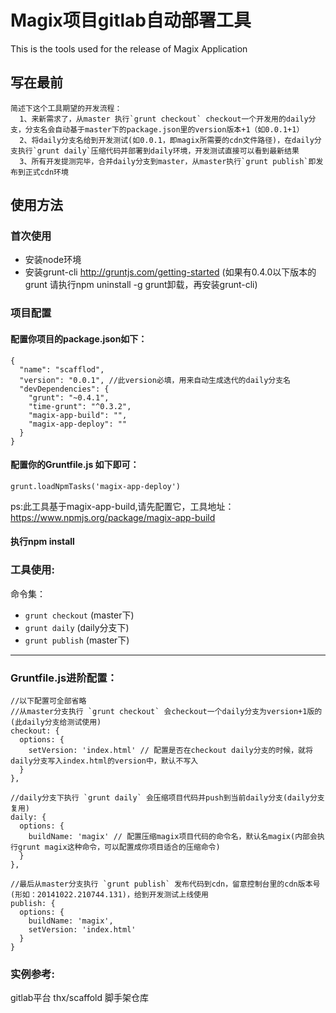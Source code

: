 # Magix项目gitlab自动部署工具

This is the tools used for the release of Magix Application


## 写在最前
    简述下这个工具期望的开发流程：
      1、来新需求了，从master 执行`grunt checkout` checkout一个开发用的daily分支，分支名会自动基于master下的package.json里的version版本+1（如0.0.1+1）
      2、将daily分支名给到开发测试(如0.0.1，即magix所需要的cdn文件路径)，在daily分支执行`grunt daily`压缩代码并部署到daily环境，开发测试直接可以看到最新结果
      3、所有开发提测完毕，合并daily分支到master，从master执行`grunt publish`即发布到正式cdn环境

## 使用方法

### 首次使用
* 安装node环境
* 安装grunt-cli http://gruntjs.com/getting-started (如果有0.4.0以下版本的grunt 请执行npm uninstall -g grunt卸载，再安装grunt-cli)

### 项目配置

#### 配置你项目的package.json如下：
    {
      "name": "scafflod",
      "version": "0.0.1", //此version必填，用来自动生成迭代的daily分支名
      "devDependencies": {
        "grunt": "~0.4.1",
        "time-grunt": "^0.3.2",
        "magix-app-build": "",
        "magix-app-deploy": ""
      }
    }


#### 配置你的Gruntfile.js 如下即可：
    grunt.loadNpmTasks('magix-app-deploy')

ps:此工具基于magix-app-build,请先配置它，工具地址：https://www.npmjs.org/package/magix-app-build

#### 执行npm install

### 工具使用:
  命令集：

  * `grunt checkout` (master下)
  * `grunt daily` (daily分支下)
  * `grunt publish` (master下)


------------------------
### Gruntfile.js进阶配置：
    //以下配置可全部省略
    //从master分支执行 `grunt checkout` 会checkout一个daily分支为version+1版的(此daily分支给测试使用)
    checkout: {
      options: {
        setVersion: 'index.html' // 配置是否在checkout daily分支的时候，就将daily分支写入index.html的version中，默认不写入
      }
    },

    //daily分支下执行 `grunt daily` 会压缩项目代码并push到当前daily分支(daily分支复用)
    daily: {
      options: {
        buildName: 'magix' // 配置压缩magix项目代码的命令名，默认名magix(内部会执行grunt magix这种命令，可以配置成你项目适合的压缩命令)
      }
    },

    //最后从master分支执行 `grunt publish` 发布代码到cdn，留意控制台里的cdn版本号(形如：20141022.210744.131)，给到开发测试上线使用
    publish: {
      options: {
        buildName: 'magix',
        setVersion: 'index.html'
      }
    }

### 实例参考:
  gitlab平台 thx/scaffold 脚手架仓库

